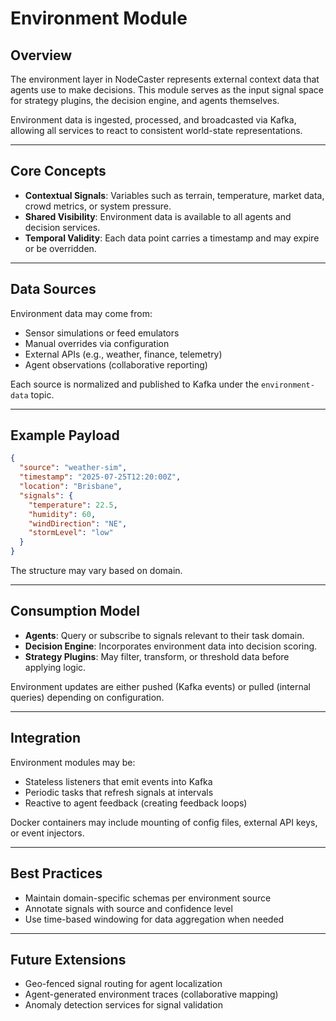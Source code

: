 # Environment Module

## Overview

The environment layer in NodeCaster represents external context data that agents use to make decisions. This module serves as the input signal space for strategy plugins, the decision engine, and agents themselves.

Environment data is ingested, processed, and broadcasted via Kafka, allowing all services to react to consistent world-state representations.

---

## Core Concepts

- **Contextual Signals**: Variables such as terrain, temperature, market data, crowd metrics, or system pressure.
- **Shared Visibility**: Environment data is available to all agents and decision services.
- **Temporal Validity**: Each data point carries a timestamp and may expire or be overridden.

---

## Data Sources

Environment data may come from:

- Sensor simulations or feed emulators
- Manual overrides via configuration
- External APIs (e.g., weather, finance, telemetry)
- Agent observations (collaborative reporting)

Each source is normalized and published to Kafka under the `environment-data` topic.

---

## Example Payload

```json
{
  "source": "weather-sim",
  "timestamp": "2025-07-25T12:20:00Z",
  "location": "Brisbane",
  "signals": {
    "temperature": 22.5,
    "humidity": 60,
    "windDirection": "NE",
    "stormLevel": "low"
  }
}
```

The structure may vary based on domain.

---

## Consumption Model

- **Agents**: Query or subscribe to signals relevant to their task domain.
- **Decision Engine**: Incorporates environment data into decision scoring.
- **Strategy Plugins**: May filter, transform, or threshold data before applying logic.

Environment updates are either pushed (Kafka events) or pulled (internal queries) depending on configuration.

---

## Integration

Environment modules may be:

- Stateless listeners that emit events into Kafka
- Periodic tasks that refresh signals at intervals
- Reactive to agent feedback (creating feedback loops)

Docker containers may include mounting of config files, external API keys, or event injectors.

---

## Best Practices

- Maintain domain-specific schemas per environment source
- Annotate signals with source and confidence level
- Use time-based windowing for data aggregation when needed

---

## Future Extensions

- Geo-fenced signal routing for agent localization
- Agent-generated environment traces (collaborative mapping)
- Anomaly detection services for signal validation
